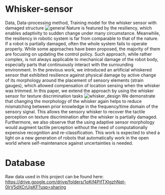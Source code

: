 # Whisker-sensor
Data, Data-processing method, Training model for the whisker sensor with damaged structure
![general](https://user-images.githubusercontent.com/74526584/182774621-6ebb8666-3646-4f98-9e90-3b9893c75c93.jpg)
Nature is featured by the resiliency, which enables adaptivity to sudden change under many circumstance. Meanwhile, the resiliency in robotic system is far from comparable to that of the nature. If a robot is partially damaged, often the whole system fails to operate properly. While some approaches have been proposed, the majority of them are focusing on updating the control policy. Such approach, while rather complex, is not always applicable to mechanical damage of the robot body, especially parts that continuously interact with the surrounding environment. In the previous work, we introduced an artificial whiskered sensor that exhibited resilience against physical damage by active change of its morphology around the placement of sensory elements (strain gauges), which allowed compensation of location sensing when the whisker was trimmed. In this paper, we extend the approach by using the whisker sensor for texture discrimination tasks
![whisker_design](https://user-images.githubusercontent.com/74526584/182774788-06fa95d6-019a-49a2-a058-ae8bc6c1143d.jpg)
We demonstrate that changing the morphology of the whisker again helps to reduce mismatching between prior knowledge in the frequency/time domain of the sensory signal. This allows the sensory whisker to recover the tactile perception on texture discrimination after the whisker is partially damaged. Furthermore, we also observe that the using adaptive sensor morphology would augment tactile perception without the need of computationally expensive recognition and re-classification. This work is expected to shed a light on a new generation of robots that automatically work in the open world where self-maintenance against uncertainties is needed.
# Database
Raw data used in this project can be found here: https://drive.google.com/drive/folders/1oKjf4PjfTXIgzhNqt-0lrV5dXCrUjsKF?usp=sharing
